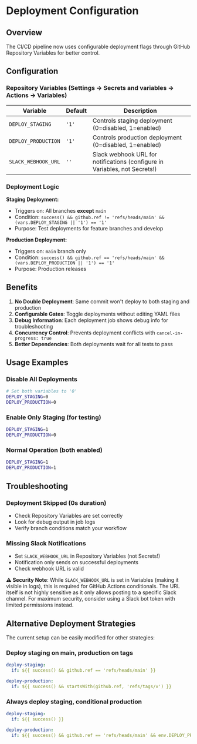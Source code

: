 # Deployment Configuration

## Overview

The CI/CD pipeline now uses configurable deployment flags through GitHub Repository Variables for better control.

## Configuration

### Repository Variables (Settings → Secrets and variables → Actions → Variables)

| Variable | Default | Description |
|----------|---------|-------------|
| `DEPLOY_STAGING` | `'1'` | Controls staging deployment (0=disabled, 1=enabled) |
| `DEPLOY_PRODUCTION` | `'1'` | Controls production deployment (0=disabled, 1=enabled) |
| `SLACK_WEBHOOK_URL` | `''` | Slack webhook URL for notifications (configure in Variables, not Secrets!) |

### Deployment Logic

**Staging Deployment:**
- Triggers on: All branches **except** `main`
- Condition: `success() && github.ref != 'refs/heads/main' && (vars.DEPLOY_STAGING || '1') == '1'`
- Purpose: Test deployments for feature branches and develop

**Production Deployment:**
- Triggers on: `main` branch only
- Condition: `success() && github.ref == 'refs/heads/main' && (vars.DEPLOY_PRODUCTION || '1') == '1'`
- Purpose: Production releases

## Benefits

1. **No Double Deployment**: Same commit won't deploy to both staging and production
2. **Configurable Gates**: Toggle deployments without editing YAML files
3. **Debug Information**: Each deployment job shows debug info for troubleshooting
4. **Concurrency Control**: Prevents deployment conflicts with `cancel-in-progress: true`
5. **Better Dependencies**: Both deployments wait for all tests to pass

## Usage Examples

### Disable All Deployments
```bash
# Set both variables to '0'
DEPLOY_STAGING=0
DEPLOY_PRODUCTION=0
```

### Enable Only Staging (for testing)
```bash
DEPLOY_STAGING=1
DEPLOY_PRODUCTION=0
```

### Normal Operation (both enabled)
```bash
DEPLOY_STAGING=1
DEPLOY_PRODUCTION=1
```

## Troubleshooting

### Deployment Skipped (0s duration)
- Check Repository Variables are set correctly
- Look for debug output in job logs
- Verify branch conditions match your workflow

### Missing Slack Notifications
- Set `SLACK_WEBHOOK_URL` in Repository Variables (not Secrets!)
- Notification only sends on successful deployments
- Check webhook URL is valid

**⚠️ Security Note**: While `SLACK_WEBHOOK_URL` is set in Variables (making it visible in logs), this is required for GitHub Actions conditionals. The URL itself is not highly sensitive as it only allows posting to a specific Slack channel. For maximum security, consider using a Slack bot token with limited permissions instead.

## Alternative Deployment Strategies

The current setup can be easily modified for other strategies:

### Deploy staging on main, production on tags
```yaml
deploy-staging:
  if: ${{ success() && github.ref == 'refs/heads/main' }}

deploy-production:
  if: ${{ success() && startsWith(github.ref, 'refs/tags/v') }}
```

### Always deploy staging, conditional production
```yaml
deploy-staging:
  if: ${{ success() }}

deploy-production:
  if: ${{ success() && github.ref == 'refs/heads/main' && env.DEPLOY_PRODUCTION == '1' }}
```